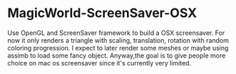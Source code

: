 # MagicWorld-ScreenSaver-OSX
Use OpenGL and ScreenSaver framework to build a OSX screensaver.
For now it only renders a triangle with scaling, translation, rotation with random coloring progression.
I expect to later render some meshes or maybe using assimb to load some fancy object.
Anyway,the goal is to give people more choice on mac os screensaver since it's currently very limited.
